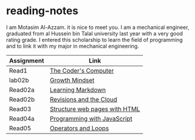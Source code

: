 # reading-notes

I am Motasim Al-Azzam. it is nice to meet you.
I am a mechanical engineer, graduated from al Hussein bin Talal university last year with a very good rating grade.
I entered this scholarship to learn the field of programming and to link it with my major in mechanical engineering.

| Assignment     |            Link                              |
| -------------- | -------------------------------------------- |
|    Read1       |   [The Coder's Computer](Read1.md)           |
|    lab02b      |   [Growth Mindset](lab02b.md)                |
|    Read02a     |   [Learning Markdown](Read02a.md)            |
|    Read02b     |   [ Revisions and the Cloud](Read02b.md)     |
|    Read03      |   [Structure web pages with HTML](Read03.md) |
|    Read04a     |   [Programming with JavaScript](Read04a.md)  |
|    Read05      |   [Operators and Loops](Read05.md)           |